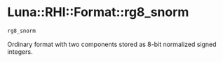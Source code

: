 # Luna::RHI::Format::rg8_snorm

```c++
rg8_snorm
```

Ordinary format with two components stored as 8-bit normalized signed integers. 

